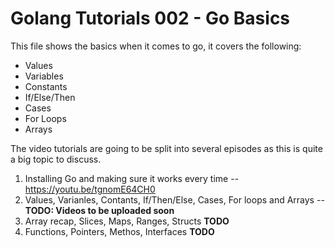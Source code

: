# Golang Tutorials 002 - Go Basics

This file shows the basics when it comes to go, it covers the following:
  * Values
  * Variables
  * Constants
  * If/Else/Then
  * Cases
  * For Loops
  * Arrays
  
The video tutorials are going to be split into several episodes as this is quite a big topic to discuss.
  
1. Installing Go and making sure it works every time -- https://youtu.be/tgnomE64CH0
2. Values, Varianles, Contants, If/Then/Else, Cases, For loops and Arrays -- **TODO: Videos to be uploaded soon**
3. Array recap, Slices, Maps, Ranges, Structs **TODO**
4. Functions, Pointers, Methos, Interfaces **TODO**
